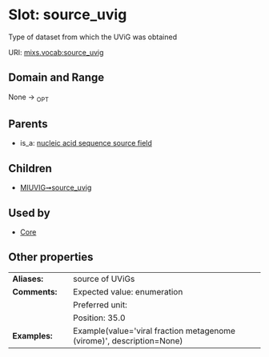 
# Slot: source_uvig


Type of dataset from which the UViG was obtained

URI: [mixs.vocab:source_uvig](https://w3id.org/mixs/vocab/source_uvig)


## Domain and Range

None ->  <sub>OPT</sub> 

## Parents

 *  is_a: [nucleic acid sequence source field](nucleic_acid_sequence_source_field.md)

## Children

 *  [MIUVIG➞source_uvig](MIUVIG_source_uvig.md)

## Used by

 * [Core](Core.md)

## Other properties

|  |  |  |
| --- | --- | --- |
| **Aliases:** | | source of UViGs |
| **Comments:** | | Expected value: enumeration |
|  | | Preferred unit:  |
|  | | Position: 35.0 |
| **Examples:** | | Example(value='viral fraction metagenome (virome)', description=None) |

